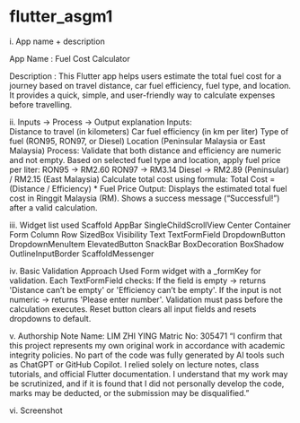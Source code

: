 # flutter_asgm1

i.  App name + description

App Name : Fuel Cost Calculator

Description : This Flutter app helps users estimate the total fuel cost for a journey based on travel distance, car fuel efficiency, fuel type, and location. 
			  It provides a quick, simple, and user-friendly way to calculate expenses before travelling.

ii.  Inputs → Process → Output explanation
	Inputs:  
		Distance to travel (in kilometers)
		Car fuel efficiency (in km per liter)
		Type of fuel (RON95, RON97, or Diesel)
		Location (Peninsular Malaysia or East Malaysia)
	Process: 
		Validate that both distance and efficiency are numeric and not empty.
		Based on selected fuel type and location, apply fuel price per liter:
		RON95 → RM2.60
		RON97 → RM3.14
		Diesel → RM2.89 (Peninsular) / RM2.15 (East Malaysia)
		Calculate total cost using formula:
			Total Cost = (Distance / Efficiency) * Fuel Price
	Output: 
		Displays the estimated total fuel cost in Ringgit Malaysia (RM).
		Shows a success message (“Successful!”) after a valid calculation.

iii. Widget list used
	Scaffold
	AppBar
	SingleChildScrollView
	Center
	Container
	Form
	Column
	Row
	SizedBox
	Visibility
	Text
	TextFormField
	DropdownButton
	DropdownMenuItem
	ElevatedButton
	SnackBar
	BoxDecoration
	BoxShadow
	OutlineInputBorder
	ScaffoldMessenger

iv. Basic Validation Approach
	Used Form widget with a _formKey for validation.
	Each TextFormField checks:
	If the field is empty → returns 'Distance can’t be empty' or 'Efficiency can’t be empty'.
	If the input is not numeric → returns 'Please enter number'.
	Validation must pass before the calculation executes.
	Reset button clears all input fields and resets dropdowns to default.

v. Authorship Note
	Name: LIM ZHI YING
	Matric No: 305471
	“I confirm that this project represents my own original work in accordance with academic integrity policies. No part of the code was fully generated by AI tools such as ChatGPT or GitHub Copilot. I relied solely on lecture notes, class tutorials, and official Flutter documentation. I understand that my work may be scrutinized, and if it is found that I did not personally develop the code, marks may be deducted, or the submission may be disqualified.”

vi. Screenshot

